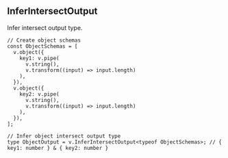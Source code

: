 InferIntersectOutput
--------------------

Infer intersect output type.

    // Create object schemas
    const ObjectSchemas = [
      v.object({
        key1: v.pipe(
          v.string(),
          v.transform((input) => input.length)
        ),
      }),
      v.object({
        key2: v.pipe(
          v.string(),
          v.transform((input) => input.length)
        ),
      }),
    ];
    
    // Infer object intersect output type
    type ObjectOutput = v.InferIntersectOutput<typeof ObjectSchemas>; // { key1: number } & { key2: number }